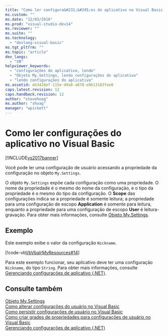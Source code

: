 ```yaml
---
title: "Como ler configura&#231;&#245;es do aplicativo no Visual Basic | Microsoft Docs"
ms.custom: ""
ms.date: "12/03/2016"
ms.prod: "visual-studio-dev14"
ms.reviewer: ""
ms.suite: ""
ms.technology: 
  - "devlang-visual-basic"
ms.tgt_pltfrm: ""
ms.topic: "article"
dev_langs: 
  - "VB"
helpviewer_keywords: 
  - "configurações de aplicativo, lendo"
  - "Objeto My.Settings, lendo configurações do aplicativo"
  - "lendo configurações do aplicativo"
ms.assetid: eb3428ef-115e-49a8-a878-e0613183fee0
caps.latest.revision: 12
caps.handback.revision: 12
author: "stevehoag"
ms.author: "shoag"
manager: "wpickett"
---
```

# Como ler configura&#231;&#245;es do aplicativo no Visual Basic
[!INCLUDE[vs2017banner](../../../../csharp/includes/vs2017banner.md)]

Você pode ler uma configuração de usuário acessando a propriedade da configuração no objeto `My.Settings`.  
  
 O objeto `My.Settings` expõe cada configuração como uma propriedade.  O nome da propriedade é o mesmo do nome da configuração, e o tipo da propriedade é o mesmo do tipo da configuração.  O **Scope** das configurações  indica se a propriedade é somente leitura; a propriedade para uma configuração de escopo **Application** é somente para leitura, enquanto a propriedade para uma configuração de escopo **User** é leitura\-gravação.  Para obter mais informações, consulte [Objeto My.Settings](../../../../visual-basic/language-reference/objects/my-settings-object.md).  
  
## Exemplo  
 Este exemplo exibe o valor da configuração `Nickname`.  
  
 [!code-vb[VbVbalrMyResources#14](../../../../visual-basic/developing-apps/programming/app-settings/codesnippet/VisualBasic/how-to-read-application-settings_1.vb)]  
  
 Para este exemplo funcionar, seu aplicativo deve ter uma configuração `Nickname`, do tipo `String`.  Para obter mais informações, consulte [Gerenciando configurações de aplicativo \(.NET\)](/visual-studio/ide/managing-application-settings-dotnet).  
  
## Consulte também  
 [Objeto My.Settings](../../../../visual-basic/language-reference/objects/my-settings-object.md)   
 [Como alterar configurações do usuário no Visual Basic](../Topic/How%20to:%20Change%20User%20Settings%20in%20Visual%20Basic.md)   
 [Como persistir configurações de usuário no Visual Basic](../../../../visual-basic/developing-apps/programming/app-settings/how-to-persist-user-settings.md)   
 [Como criar grades de propriedades para configurações de usuário no Visual Basic](../../../../visual-basic/developing-apps/programming/app-settings/how-to-create-property-grids-for-user-settings.md)   
 [Gerenciando configurações de aplicativo \(.NET\)](/visual-studio/ide/managing-application-settings-dotnet)